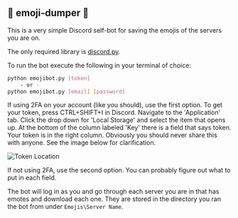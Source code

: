 ## 💩 emoji-dumper 💩
This is a very simple Discord self-bot for saving the emojis of the servers you are on.

The only required library is [discord.py].

To run the bot execute the following in your terminal of choice:
```bash
python emojibot.py [token]
    - or -
python emojibot.py [email] [password]
```

If using 2FA on your account (like you should), use the first option. To get
your token, press CTRL+SHIFT+I in Discord. Navigate to the 'Application' tab.
Click the drop down for 'Local Storage' and select the item that opens up. At
the bottom of the column labeled 'Key' there is a field that says token. Your
token is in the right column. Obviously you should never share this with anyone.
See the image below for clarification.

![Token Location](https://github.com/qwertyboy/emoji-dumper/raw/master/images/token.png)

If not using 2FA, use the second option. You can probably figure out what to put
in each field.

The bot will log in as you and go through each server you are in that has emotes
and download each one. They are stored in the directory you ran the bot from
under `Emojis\Server Name`.


[discord.py]: https://github.com/Rapptz/discord.py

